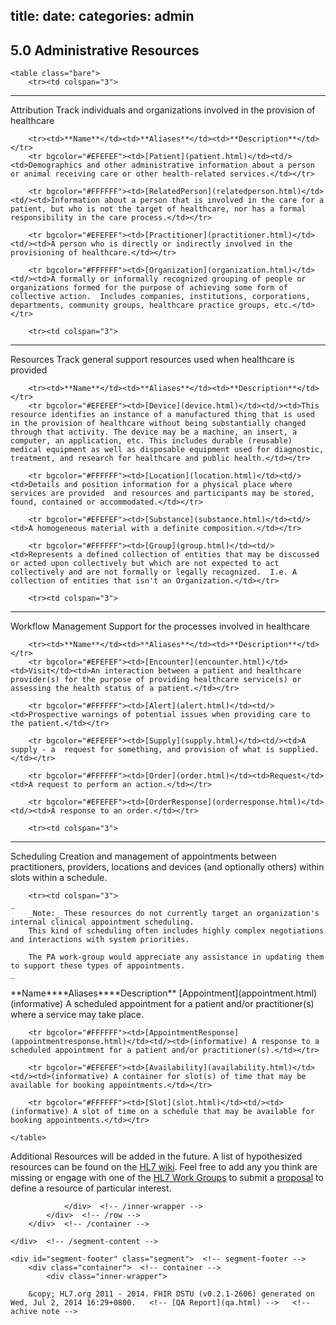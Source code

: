 title: 
date: 
categories: admin
---

## <span class="sectioncount">5.0<a name="5.0"> </a></span> Administrative Resources

	<table class="bare">
		<tr><td colspan="3">

* * *
</td></tr>
<tr><th colspan="3">Attribution<a name="attribution"> </a></th></tr>
<tr><td colspan="3">Track individuals and organizations involved in the provision of healthcare</td></tr>

		<tr><td>**Name**</td><td>**Aliases**</td><td>**Description**</td></tr>
		<tr bgcolor="#EFEFEF"><td>[Patient](patient.html)</td><td/><td>Demographics and other administrative information about a person or animal receiving care or other health-related services.</td></tr>

		<tr bgcolor="#FFFFFF"><td>[RelatedPerson](relatedperson.html)</td><td/><td>Information about a person that is involved in the care for a patient, but who is not the target of healthcare, nor has a formal responsibility in the care process.</td></tr>

		<tr bgcolor="#EFEFEF"><td>[Practitioner](practitioner.html)</td><td/><td>A person who is directly or indirectly involved in the provisioning of healthcare.</td></tr>

		<tr bgcolor="#FFFFFF"><td>[Organization](organization.html)</td><td/><td>A formally or informally recognized grouping of people or organizations formed for the purpose of achieving some form of collective action.  Includes companies, institutions, corporations, departments, community groups, healthcare practice groups, etc.</td></tr>

		<tr><td colspan="3">

* * *
</td></tr>
<tr><th colspan="3">Resources<a name="resources"> </a></th></tr>
<tr><td colspan="3">Track general support resources used when healthcare is provided</td></tr>

		<tr><td>**Name**</td><td>**Aliases**</td><td>**Description**</td></tr>
		<tr bgcolor="#EFEFEF"><td>[Device](device.html)</td><td/><td>This resource identifies an instance of a manufactured thing that is used in the provision of healthcare without being substantially changed through that activity. The device may be a machine, an insert, a computer, an application, etc. This includes durable (reusable) medical equipment as well as disposable equipment used for diagnostic, treatment, and research for healthcare and public health.</td></tr>

		<tr bgcolor="#FFFFFF"><td>[Location](location.html)</td><td/><td>Details and position information for a physical place where services are provided  and resources and participants may be stored, found, contained or accommodated.</td></tr>

		<tr bgcolor="#EFEFEF"><td>[Substance](substance.html)</td><td/><td>A homogeneous material with a definite composition.</td></tr>

		<tr bgcolor="#FFFFFF"><td>[Group](group.html)</td><td/><td>Represents a defined collection of entities that may be discussed or acted upon collectively but which are not expected to act collectively and are not formally or legally recognized.  I.e. A collection of entities that isn't an Organization.</td></tr>

		<tr><td colspan="3">

* * *
</td></tr>
<tr><th colspan="3">Workflow Management<a name="workflowmanagement"> </a></th></tr>
<tr><td colspan="3">Support for the processes involved in healthcare</td></tr>

		<tr><td>**Name**</td><td>**Aliases**</td><td>**Description**</td></tr>
		<tr bgcolor="#EFEFEF"><td>[Encounter](encounter.html)</td><td>Visit</td><td>An interaction between a patient and healthcare provider(s) for the purpose of providing healthcare service(s) or assessing the health status of a patient.</td></tr>

		<tr bgcolor="#FFFFFF"><td>[Alert](alert.html)</td><td/><td>Prospective warnings of potential issues when providing care to the patient.</td></tr>

		<tr bgcolor="#EFEFEF"><td>[Supply](supply.html)</td><td/><td>A supply - a  request for something, and provision of what is supplied.</td></tr>

		<tr bgcolor="#FFFFFF"><td>[Order](order.html)</td><td>Request</td><td>A request to perform an action.</td></tr>

		<tr bgcolor="#EFEFEF"><td>[OrderResponse](orderresponse.html)</td><td/><td>A response to an order.</td></tr>

		<tr><td colspan="3">

* * *
</td></tr>
<tr><th colspan="3">Scheduling<a name="scheduling"> </a></th></tr>
<tr><td colspan="3">Creation and management of appointments between practitioners, providers, locations and devices (and optionally others) within slots within a schedule.</td></tr>

		<tr><td colspan="3">
	_
		_Note:_ These resources do not currently target an organization's internal clinical appointment scheduling.
		This kind of scheduling often includes highly complex negotiations and interactions with system priorities.

		The PA work-group would appreciate any assistance in updating them to support these types of appointments.
	_
</td></tr>
		<tr><td>**Name**</td><td>**Aliases**</td><td>**Description**</td></tr>
		<tr bgcolor="#EFEFEF"><td>[Appointment](appointment.html)</td><td/><td>(informative) A scheduled appointment for a patient and/or practitioner(s) where a service may take place.</td></tr>

		<tr bgcolor="#FFFFFF"><td>[AppointmentResponse](appointmentresponse.html)</td><td/><td>(informative) A response to a scheduled appointment for a patient and/or practitioner(s).</td></tr>

		<tr bgcolor="#EFEFEF"><td>[Availability](availability.html)</td><td/><td>(informative) A container for slot(s) of time that may be available for booking appointments.</td></tr>

		<tr bgcolor="#FFFFFF"><td>[Slot](slot.html)</td><td/><td>(informative) A slot of time on a schedule that may be available for booking appointments.</td></tr>

	</table>

Additional Resources will be added in the future. A list of hypothesized resources can be found on the 
[HL7 wiki](http://wiki.hl7.org/index.php?title=FHIR_Resource_Types "FHIR_Resource_Types").  Feel free to add any you think are missing or engage with one 
of the [HL7 Work Groups](http://www.hl7.org/Special/committees/index.cfm) to submit a 
[proposal](http://wiki.hl7.org/index.php?title=Category:FHIR_Resource_Proposal "Category:FHIR_Resource_Proposal") to define a resource of particular interest.

</div>

				</div>  <!-- /inner-wrapper -->
            </div>  <!-- /row -->
        </div>  <!-- /container -->

    </div>  <!-- /segment-content -->

	<div id="segment-footer" class="segment">  <!-- segment-footer -->
		<div class="container">  <!-- container -->
			<div class="inner-wrapper">

        &copy; HL7.org 2011 - 2014. FHIR DSTU (v0.2.1-2606) generated on Wed, Jul 2, 2014 16:29+0800.   <!-- [QA Report](qa.html) -->   <!-- achive note -->
